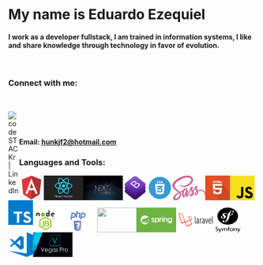 # My name is Eduardo Ezequiel

#### I work as a developer fullstack, I am trained in information systems, I like and share knowledge through technology in favor of evolution.

<br>

### Connect with me: 

<br>

[<img align="left" alt="codeSTACKr | LinkedIn" width="22px" src="https://cdn.jsdelivr.net/npm/simple-icons@v3/icons/linkedin.svg" />][linkedin] <br><br>

#### Email: hunkjf2@hotmail.com

### Languages and Tools:

<img align="left" width="50px" height="50px" src="img/angular.png" />
<img align="left" width="80px" height="50px" src="img/reactjs.png" />
<img align="left" width="80px" height="50px" src="img/nextjs.jpg" />
<img align="left" width="50px" height="50px" src="img/bootstrap.png" />
<img align="left" width="50px" height="50px" src="img/css.png" />
<img align="left" height="50px" src="img/sass.png" />
<img align="left" width="50px" height="50px" src="img/html.png" />
<img align="left" width="50px" height="50px" src="img/js.png" />
<img align="left" width="50px" height="50px" src="img/ts.png" />

<br><br><br>

<img align="left" width="50px" height="50px" src="img/node.png" /> 
<img align="left" width="80px" height="50px" src="img/php.png" />
<img align="left" width="80px" height="50px" src="img/nest.jpg" />
<img align="left" width="80px" height="50px" src="img/spring.jpg" />
<img align="left" width="80px" height="50px" src="img/laravel.png" />
<img align="left" width="50px" height="50px" src="img/symfony.png" />
<img align="left" width="50px" height="50px" src="img/vscode.png" />
<img align="left" width="80px" height="50px" src="img/vegas.png" />

<br><br><br>

[linkedin]: https://www.linkedin.com/in/eduardo-ezequiel-371a8b145/
